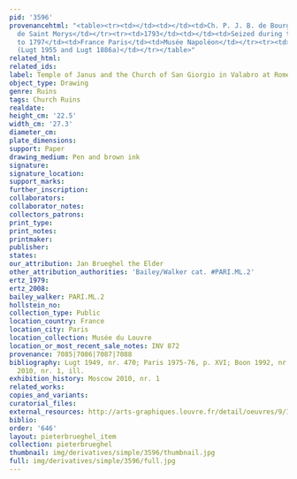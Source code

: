 ```yaml
---
pid: '3596'
provenancehtml: "<table><tr><td></td><td></td><td>Ch. P. J. B. de Bourgevin Vialart
  de Saint Morys</td></tr><tr><td>1793</td><td></td><td>Seized during the French Revolution</td></tr><tr><td>1796
  to 1797</td><td>France Paris</td><td>Musée Napoléon</td></tr><tr><td></td><td></td><td>Louvre
  (Lugt 1955 and Lugt 1886a)</td></tr></table>"
related_html:
related_ids:
label: Temple of Janus and the Church of San Giorgio in Valabro at Rome
object_type: Drawing
genre: Ruins
tags: Church Ruins
realdate:
height_cm: '22.5'
width_cm: '27.3'
diameter_cm:
plate_dimensions:
support: Paper
drawing_medium: Pen and brown ink
signature:
signature_location:
support_marks:
further_inscription:
collaborators:
collaborator_notes:
collectors_patrons:
print_type:
print_notes:
printmaker:
publisher:
states:
our_attribution: Jan Brueghel the Elder
other_attribution_authorities: 'Bailey/Walker cat. #PARI.ML.2'
ertz_1979:
ertz_2008:
bailey_walker: PARI.ML.2
hollstein_no:
collection_type: Public
location_country: France
location_city: Paris
location_collection: Musée du Louvre
location_or_most_recent_sale_notes: INV 872
provenance: 7085|7086|7087|7088
bibliography: Lugt 1949, nr. 470; Paris 1975-76, p. XVI; Boon 1992, nr. 23; Moscow
  2010, nr. 1, ill.
exhibition_history: Moscow 2010, nr. 1
related_works:
copies_and_variants:
curatorial_files:
external_resources: http://arts-graphiques.louvre.fr/detail/oeuvres/9/1414-Le-temple-de-Janus-et-leglise-San-Giorgio-in-Valabro-a-Rome
biblio:
order: '646'
layout: pieterbrueghel_item
collection: pieterbrueghel
thumbnail: img/derivatives/simple/3596/thumbnail.jpg
full: img/derivatives/simple/3596/full.jpg
---
```


